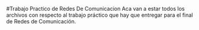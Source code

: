 #Trabajo Practico de Redes De Comunicacion
Aca van a estar todos los archivos con respecto al trabajo práctico que hay que entregar para el final de Redes de Comunicación.
